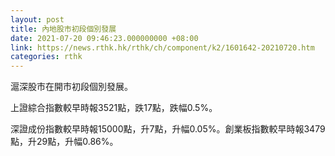 ```yaml
---
layout: post
title: 內地股市初段個別發展
date: 2021-07-20 09:46:23.000000000 +08:00
link: https://news.rthk.hk/rthk/ch/component/k2/1601642-20210720.htm
categories: rthk
---
```


滬深股市在開市初段個別發展。

上證綜合指數較早時報3521點，跌17點，跌幅0.5%。

深證成份指數較早時報15000點，升7點，升幅0.05%。創業板指數較早時報3479點，升29點，升幅0.86%。
